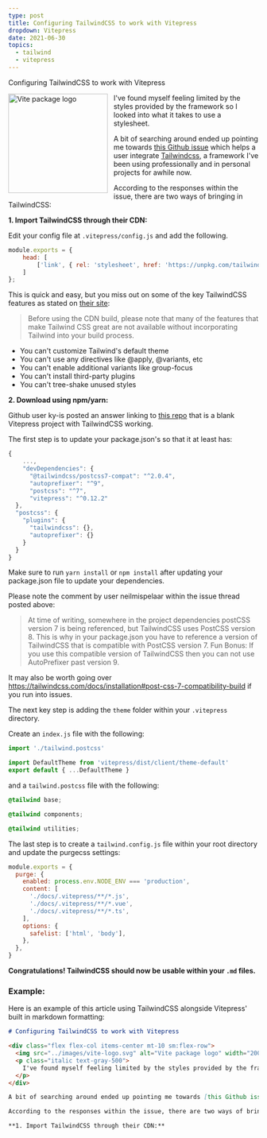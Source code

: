 ```yaml
---
type: post
title: Configuring TailwindCSS to work with Vitepress
dropdown: Vitepress
date: 2021-06-30
topics:
  - tailwind
  - vitepress
---
```


<div class="text-4xl font-semibold">Configuring TailwindCSS to work with Vitepress</div>

<div class="flex flex-col items-center mt-10 sm:flex-row">
  <img src="https://codybontecou.com/images/vite-logo.svg" alt="Vite package logo" width="200" height="200" style="float: left; margin-right: 12px;" />
  <p class="italic text-gray-500">
    I've found myself feeling limited by the styles provided by the framework so I looked into what it takes to use a stylesheet.
  </p>
</div>

A bit of searching around ended up pointing me towards [this Github issue](https://github.com/vuejs/vitepress/issues/62) which helps a user integrate [Tailwindcss](https://tailwindcss.com/), a framework I've been using professionally and in personal projects for awhile now.

According to the responses within the issue, there are two ways of bringing in TailwindCSS:

**1. Import TailwindCSS through their CDN:**

Edit your config file at `.vitepress/config.js` and add the following.

```js
module.exports = {
    head: [
        ['link', { rel: 'stylesheet', href: 'https://unpkg.com/tailwindcss@2.0.4/dist/tailwind.min.css' }]
    ]
};
```

This is quick and easy, but you miss out on some of the key TailwindCSS features as stated on [their site](https://tailwindcss.com/docs/installation#using-tailwind-via-cdn):

> Before using the CDN build, please note that many of the features that make Tailwind CSS great are not available without incorporating Tailwind into your build process.

<ul class="list-disc">
  <li>You can't customize Tailwind's default theme</li>
  <li>You can't use any directives like @apply, @variants, etc</li>
  <li>You can't enable additional variants like group-focus</li>
  <li>You can't install third-party plugins</li>
  <li>You can't tree-shake unused styles</li>
</ul>

**2. Download using npm/yarn:**

Github user ky-is posted an answer linking to [this repo](https://github.com/ky-is/vitepress-starter-tailwind) that is a blank Vitepress project with TailwindCSS working.

The first step is to update your package.json's so that it at least has:

```js
{
    ...,
    "devDependencies": {
      "@tailwindcss/postcss7-compat": "^2.0.4",
      "autoprefixer": "^9",
      "postcss": "^7",
      "vitepress": "^0.12.2"
  },
  "postcss": {
    "plugins": {
      "tailwindcss": {},
      "autoprefixer": {}
    }
  }
}
```

Make sure to run `yarn install` or `npm install` after updating your package.json file to update your dependencies.

Please note the comment by user neilmispelaar within the issue thread posted above:

> At time of writing, somewhere in the project dependencies postCSS version 7 is being referenced, but TailwindCSS uses PostCSS version 8. This is why in your package.json you have to reference a version of TailwindCSS that is compatible with PostCSS version 7. Fun Bonus: If you use this compatible version of TailwindCSS then you can not use AutoPrefixer past version 9.

It may also be worth going over https://tailwindcss.com/docs/installation#post-css-7-compatibility-build if you run into issues.

The next key step is adding the `theme` folder within your `.vitepress` directory.

Create an `index.js` file with the following:

```js
import './tailwind.postcss'

import DefaultTheme from 'vitepress/dist/client/theme-default'
export default { ...DefaultTheme }
```

and a `tailwind.postcss` file with the following:

```css
@tailwind base;

@tailwind components;

@tailwind utilities;
```

The last step is to create a `tailwind.config.js` file within your root directory and update the purgecss settings:

```js
module.exports = {
  purge: {
    enabled: process.env.NODE_ENV === 'production',
    content: [
      './docs/.vitepress/**/*.js',
      './docs/.vitepress/**/*.vue',
      './docs/.vitepress/**/*.ts',
    ],
    options: {
      safelist: ['html', 'body'],
    },
  },
}
```

**Congratulations! TailwindCSS should now be usable within your `.md` files.**

### Example:

Here is an example of this article using TailwindCSS alongside Vitepress' built in markdown formatting:

```md
# Configuring TailwindCSS to work with Vitepress

<div class="flex flex-col items-center mt-10 sm:flex-row">
  <img src="../images/vite-logo.svg" alt="Vite package logo" width="200" height="200" style="float: left; margin-right: 12px;" />
  <p class="italic text-gray-500">
    I've found myself feeling limited by the styles provided by the framework so I looked into what it takes to use a stylesheet.
  </p>
</div>

A bit of searching around ended up pointing me towards [this Github issue](https://github.com/vuejs/vitepress/issues/62) which helps a user integrate [Tailwindcss](https://tailwindcss.com/), a framework I've been using professionally and in personal projects for awhile now.

According to the responses within the issue, there are two ways of bringing in TailwindCSS:

**1. Import TailwindCSS through their CDN:**
```

